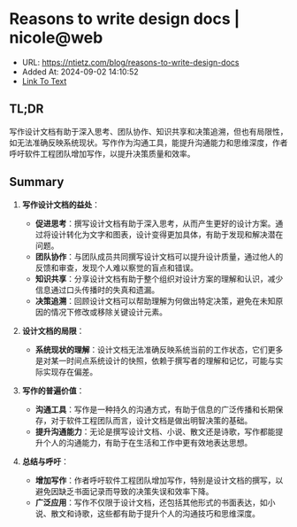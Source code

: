 # Reasons to write design docs | nicole@web
- URL: https://ntietz.com/blog/reasons-to-write-design-docs
- Added At: 2024-09-02 14:10:52
- [Link To Text](2024-09-02-reasons-to-write-design-docs-|-nicole@web_raw.md)

## TL;DR
写作设计文档有助于深入思考、团队协作、知识共享和决策追溯，但也有局限性，如无法准确反映系统现状。写作作为沟通工具，能提升沟通能力和思维深度，作者呼吁软件工程团队增加写作，以提升决策质量和效率。

## Summary
1. **写作设计文档的益处**：
   - **促进思考**：撰写设计文档有助于深入思考，从而产生更好的设计方案。通过将设计转化为文字和图表，设计变得更加具体，有助于发现和解决潜在问题。
   - **团队协作**：与团队成员共同撰写设计文档可以提升设计质量，通过他人的反馈和审查，发现个人难以察觉的盲点和错误。
   - **知识共享**：分享设计文档有助于整个组织对设计方案的理解和认识，减少信息通过口头传播时的失真和遗漏。
   - **决策追溯**：回顾设计文档可以帮助理解为何做出特定决策，避免在未知原因的情况下修改或移除关键设计元素。

2. **设计文档的局限**：
   - **系统现状的理解**：设计文档无法准确反映系统当前的工作状态，它们更多是对某一时间点系统设计的快照，依赖于撰写者的理解和记忆，可能与实际实现存在偏差。

3. **写作的普遍价值**：
   - **沟通工具**：写作是一种持久的沟通方式，有助于信息的广泛传播和长期保存，对于软件工程团队而言，设计文档是做出明智决策的基础。
   - **提升沟通能力**：无论是撰写设计文档、小说、散文还是诗歌，写作都能提升个人的沟通能力，有助于在生活和工作中更有效地表达思想。

4. **总结与呼吁**：
   - **增加写作**：作者呼吁软件工程团队增加写作，特别是设计文档的撰写，以避免因缺乏书面记录而导致的决策失误和效率下降。
   - **广泛应用**：写作不仅限于设计文档，还包括其他形式的书面表达，如小说、散文和诗歌，这些都有助于提升个人的沟通技巧和思维深度。
